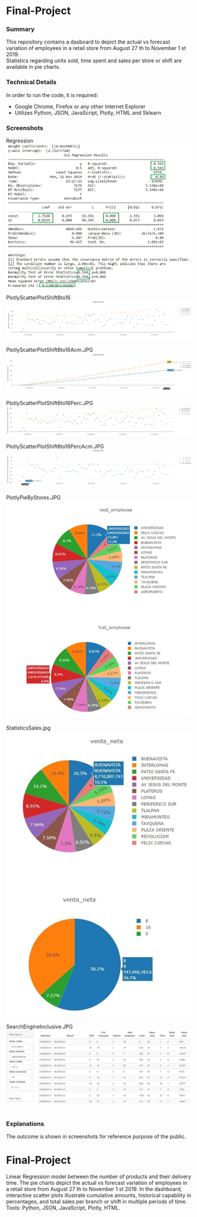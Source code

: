 # Final-Project
### Summary
This repository contains a dasboard to depict the actual vs forecast variation of employees in a retail store from August
27 th to November 1 st 2019.<br>
Statistics regarding units sold, time spent and sales per store or shift are available in pie charts.<br>
### Technical Details
In order to run the code, it is required:<br>
* Google Chrome, Firefox or any other Internet Explorer<br>
* Utilizes Python, JSON, JavaScript, Plotly, HTML and Sklearn<br>
### Screenshots
Regression<br>
![Regression](Regression.JPG)<br><br>
PlotlyScatterPlotShift8to16<br>
![PlotlyScatterPlotShift8to16](PlotlyScatterPlotShift8to16.JPG)<br><br>
PlotlyScatterPlotShift8to16Acm.JPG<br>
![PlotlyScatterPlotShift8to16Acm](PlotlyScatterPlotShift8to16Acm.JPG)<br><br>
PlotlyScatterPlotShift8to16Perc.JPG<br>
![PlotlyScatterPlotShift8to16Perc](PlotlyScatterPlotShift8to16Perc.JPG)<br><br>
PlotlyScatterPlotShift8to16PercAcm.JPG<br>
![PlotlyScatterPlotShift8to16PercAcm](PlotlyScatterPlotShift8to16PercAcm.JPG)<br><br>
PlotlyPieByStores.JPG<br>
![PlotlyPieByStores](PlotlyPieByStores.JPG)<br><br>
StatisticsSales.jpg<br>
![StatisticsSales](StatisticsSales.jpg)<br><br>
SearchEngineInclusive.JPG<br>
![SearchEngineInclusive](SearchEngineInclusive.JPG)<br><br>
### Explanations<br>
The outcome is shown in screenshots for reference purpose of the public.<br>

# Final-Project
Linear Regression model between the number of products and their delivery time. 
The pie charts depict the actual vs forecast variation of employees in a retail store from August
27 th to November 1 st 2019. In the dashboard, interactive scatter plots illustrate cumulative
amounts, historical capability in percentages, and total sales per branch or shift in multiple periods
of time. Tools: Python, JSON, JavaScript, Plotly, HTML.
